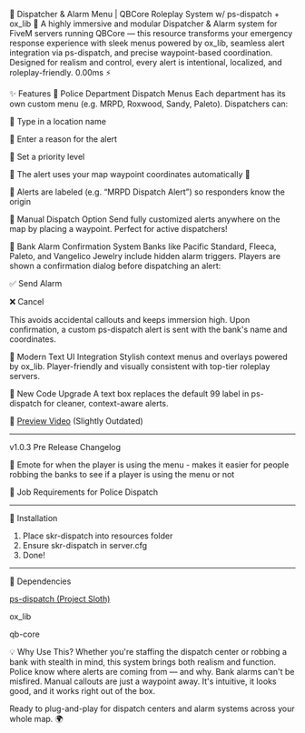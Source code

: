 🚓 Dispatcher & Alarm Menu | QBCore Roleplay System w/ ps-dispatch + ox_lib 🚨
A highly immersive and modular Dispatcher & Alarm system for FiveM servers running QBCore — this resource transforms your emergency response experience with sleek menus powered by ox_lib, seamless alert integration via ps-dispatch, and precise waypoint-based coordination. Designed for realism and control, every alert is intentional, localized, and roleplay-friendly. 0.00ms ⚡

✨ Features
🔹 Police Department Dispatch Menus
Each department has its own custom menu (e.g. MRPD, Roxwood, Sandy, Paleto). Dispatchers can:

🔹 Type in a location name

🔹 Enter a reason for the alert

🔹 Set a priority level

🔹 The alert uses your map waypoint coordinates automatically 📍

🔹 Alerts are labeled (e.g. “MRPD Dispatch Alert”) so responders know the origin

🔹 Manual Dispatch Option
Send fully customized alerts anywhere on the map by placing a waypoint. Perfect for active dispatchers!

🔹 Bank Alarm Confirmation System
Banks like Pacific Standard, Fleeca, Paleto, and Vangelico Jewelry include hidden alarm triggers. Players are shown a confirmation dialog before dispatching an alert:

✅ Send Alarm

❌ Cancel

This avoids accidental callouts and keeps immersion high. Upon confirmation, a custom ps-dispatch alert is sent with the bank's name and coordinates.

🔹 Modern Text UI Integration
Stylish context menus and overlays powered by ox_lib. Player-friendly and visually consistent with top-tier roleplay servers.

🔹 New Code Upgrade
A text box replaces the default 99 label in ps-dispatch for cleaner, context-aware alerts.

🎥 [Preview Video](https://streamable.com/q9y3ls) (Slightly Outdated)

----------------------------------------------------------------------------------------------------------

v1.0.3 Pre Release Changelog

🔹 Emote for when the player is using the menu - makes it easier for people robbing the banks to see if a player is using the menu or not

🔹 Job Requirements for Police Dispatch

-----------------------------------------------------------------------------------------------------------
🔧 Installation
  1. Place skr-dispatch into resources folder
  2. Ensure skr-dispatch in server.cfg
  3. Done!
     
-----------------------------------------------------------------------------------------------------------

🔧 Dependencies

[ps-dispatch (Project Sloth)](https://github.com/Project-Sloth/ps-dispatch)

ox_lib

qb-core

💡 Why Use This?
Whether you're staffing the dispatch center or robbing a bank with stealth in mind, this system brings both realism and function. Police know where alerts are coming from — and why. Bank alarms can't be misfired. Manual callouts are just a waypoint away. It's intuitive, it looks good, and it works right out of the box.

Ready to plug-and-play for dispatch centers and alarm systems across your whole map. 🌍
